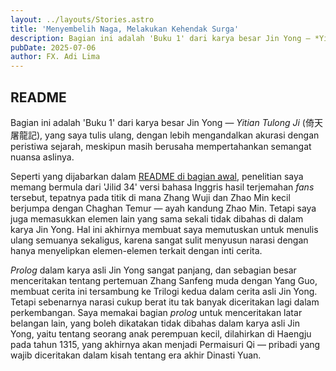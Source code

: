 ```yaml
---
layout: ../layouts/Stories.astro
title: 'Menyembelih Naga, Melakukan Kehendak Surga'
description: Bagian ini adalah 'Buku 1' dari karya besar Jin Yong — *Yitian Tulong Ji* (倚天屠龍記), yang saya tulis   ulang, dengan lebih mengandalkan akurasi dengan peristiwa sejarah, meskipun masih berusaha mempertahankan semangat nuansa aslinya.
pubDate: 2025-07-06
author: FX. Adi Lima
---
```


## README

Bagian ini adalah 'Buku 1' dari karya besar Jin Yong — *Yitian Tulong Ji* (倚天屠龍記), yang saya tulis ulang, dengan lebih mengandalkan akurasi dengan peristiwa sejarah, meskipun masih berusaha mempertahankan semangat nuansa aslinya.

Seperti yang dijabarkan dalam [README di bagian awal](../../README.md), penelitian saya memang bermula dari 'Jilid 34' versi bahasa Inggris hasil terjemahan *fans* tersebut, tepatnya pada titik di mana Zhang Wuji dan Zhao Min kecil berjumpa dengan Chaghan Temur — ayah kandung Zhao Min. Tetapi saya juga memasukkan elemen lain yang sama sekali tidak dibahas di dalam karya Jin Yong. Hal ini akhirnya membuat saya memutuskan untuk menulis ulang semuanya sekaligus, karena sangat sulit menyusun narasi dengan hanya menyelipkan elemen-elemen terkait dengan inti cerita.

*Prolog* dalam karya asli Jin Yong sangat panjang, dan sebagian besar menceritakan tentang pertemuan Zhang Sanfeng muda dengan Yang Guo, membuat cerita ini tersambung ke Trilogi kedua dalam cerita asli Jin Yong. Tetapi sebenarnya narasi cukup berat itu tak banyak diceritakan lagi dalam perkembangan. Saya memakai bagian *prolog* untuk menceritakan latar belangan lain, yang boleh dikatakan tidak dibahas dalam karya asli Jin Yong, yaitu tentang seorang anak perempuan kecil, dilahirkan di Haengju pada tahun 1315, yang akhirnya akan menjadi Permaisuri Qi — pribadi yang wajib diceritakan dalam kisah tentang era akhir Dinasti Yuan.


